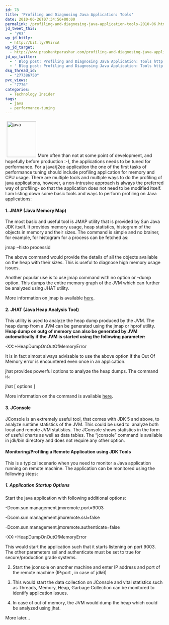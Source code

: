 ```yaml
---
id: 78
title: 'Profiling and Diagnosing Java Application: Tools'
date: 2010-06-26T07:34:56+00:00
permalink: /profiling-and-diagnosing-java-application-tools-2010-06.html
jd_tweet_this:
  - 'yes'
wp_jd_bitly:
  - http://bit.ly/9VirxA
wp_jd_target:
  - http://www.prashantparashar.com/profiling-and-diagnosing-java-application-tools-2010-06.html
jd_wp_twitter:
  - ' Blog post: Profiling and Diagnosing Java Application: Tools http://bit.ly/9VirxA  #in'
  - ' Blog post: Profiling and Diagnosing Java Application: Tools http://bit.ly/9VirxA  #in'
dsq_thread_id:
  - "277386750"
pvc_views:
  - "7776"
categories:
  - Technology Insider
tags:
  - java
  - performance-tuning
---
```

[<img class="alignleft size-full wp-image-105" style="margin: 5px" src="http://www.prashantparashar.com/wp-content/uploads/2010/06/java.png" alt="java" width="93" height="114" />](http://www.prashantparashar.com/wp-content/uploads/2010/06/java.png)More often than not at some point of development, and hopefully before production :-), the applications needs to be tuned for performance. For a java/j2ee application the one of the first tasks of performance tuning should include profiling application for memory and CPU usage. There are multiple tools and multiple ways to do the profiling of java applications, however, a non-intrusive approach is always the preferred way of profiling- so that the application does not need to be modified itself. I am listing down some basic tools and ways to perform profiling on Java applications:

#### 1. JMAP (Java Memory Map)

The most basic and useful tool is JMAP utility that is provided by Sun Java JDK itself. It provides memory usage, heap statistics, histogram of the objects in memory and their sizes. The command is simple and no brainer, for example, for histogram for a process can be fetched as:

jmap –histo processid

The above command would provide the details of all the objects available on the heap with their sizes. This is useful to diagnose high memory usage issues.

Another popular use is to use jmap command with no option or –dump option. This dumps the entire memory graph of the JVM which can further be analyzed using JHAT utility.

More information on jmap is available <a href="http://java.sun.com/j2se/1.5.0/docs/tooldocs/share/jmap.html" target="_blank">here</a>.

#### 2. JHAT (Java Heap Analysis Tool)

This utility is used to analyze the heap dump produced by the JVM. The heap dump from a JVM can be generated using the jmap or hprof utility. **Heap dump on outg of memory can also be generated by JVM automatically if the JVM is started using the following parameter:**

-XX:+HeapDumpOnOutOfMemoryError

It is in fact almost always advisable to use the above option if the Out Of Memory error is encountered even once in an application.

jhat provides powerful options to analyze the heap dumps. The command is:

jhat [ options ] <heap-dump-file>

More information on the command is available <a href="http://java.sun.com/javase/6/docs/technotes/tools/share/jhat.html" target="_blank">here</a>.

#### 3. JConsole

JConsole is an extremely useful tool, that comes with JDK 5 and above, to analyze runtime statistics of the JVM. This could be used to  analyze both local and remote JVM statistics. The JConsole shows statistics in the form of useful charts as well as data tables. The “jconsole” command is available in jdk/bin directory and does not require any other option.

#### Monitoring/Profiling a Remote Application using JDK Tools

This is a typical scenario when you need to monitor a Java application running on remote machine. The application can be monitored using the following steps:

##### 1. Application Startup Options

Start the java application with following additional options:

-Dcom.sun.management.jmxremote.port=9003
  
-Dcom.sun.management.jmxremote.ssl=false
  
-Dcom.sun.management.jmxremote.authenticate=false
  
-XX:+HeapDumpOnOutOfMemoryError

This would start the application such that it starts listening on port 9003. The other parameters ssl and authenticate must be set to true for secure/production grade systems.

2. Start the jconsole on another machine and enter IP address and port of the remote machine (IP:port , in case of jdk6)

3. This would start the data collection on JConsole and vital statistics such as Threads, Memory, Heap, Garbage Collection can be monitored to identify application issues.

4. In case of out of memory, the JVM would dump the heap which could be analyzed using jhat.

More later…

